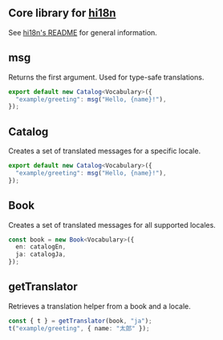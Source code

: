 ## Core library for [hi18n](https://github.com/wantedly/hi18n)

See [hi18n's README](https://github.com/wantedly/hi18n#readme) for general information.

## msg

Returns the first argument. Used for type-safe translations.

```typescript
export default new Catalog<Vocabulary>({
  "example/greeting": msg("Hello, {name}!"),
});
```

## Catalog

Creates a set of translated messages for a specific locale.

```typescript
export default new Catalog<Vocabulary>({
  "example/greeting": msg("Hello, {name}!"),
});
```

## Book

Creates a set of translated messages for all supported locales.

```typescript
const book = new Book<Vocabulary>({
  en: catalogEn,
  ja: catalogJa,
});
```

## getTranslator

Retrieves a translation helper from a book and a locale.

```typescript
const { t } = getTranslator(book, "ja");
t("example/greeting", { name: "太郎" });
```
